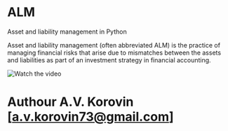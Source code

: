 # ALM
Asset and liability management in Python

Asset and liability management (often abbreviated ALM) is the practice of managing financial risks that arise due to mismatches between the assets and liabilities as part of an investment strategy in financial accounting.

![Watch the video](https://github.com/Darkhyp/ALM/blob/master/2020-12-09%2017-27-44.gif)

# Authour A.V. Korovin [a.v.korovin73@gmail.com]